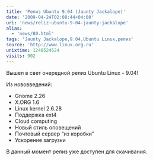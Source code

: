 ```yaml
---
title: 'Релиз Ubuntu 9.04 (Jaunty Jackalope)'
date: '2009-04-24T02:08:44+04:00'
uri: 'news/reliz-ubuntu-9-04-jaunty-jackalope'
alias: 
  - 'news/80.html'
tags: 'Jaunty Jackalope,9.04,Ubuntu Linux,релиз'
source: 'http://www.linux.org.ru'
unixtime: 1240524524
visits: 902
---
```

Вышел в свет очередной релиз Ubuntu Linux - 9.04!

Из нововведений:

*   Gnome 2.26
*   X.ORG 1.6
*   Linux kernel 2.6.28
*   Поддержка ext4
*   Cloud computing
*   Новый стиль оповещений
*   Почтовый сервер “из коробки”
*   Ускорение загрузки

В данный момент релиз уже доступен для скачивания.
